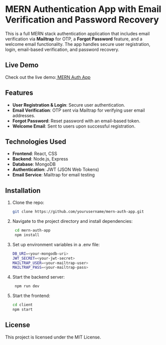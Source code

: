 # MERN Authentication App with Email Verification and Password Recovery

This is a full MERN stack authentication application that includes email verification via **Mailtrap** for OTP, a **Forgot Password** feature, and a welcome email functionality. The app handles secure user registration, login, email-based verification, and password recovery.

## Live Demo
Check out the live demo:[ MERN Auth App](https://authentication-wahd.onrender.com)

## Features

- **User Registration & Login**: Secure user authentication.
- **Email Verification**: OTP sent via Mailtrap for verifying user email addresses.
- **Forgot Password**: Reset password with an email-based token.
- **Welcome Email**: Sent to users upon successful registration.

## Technologies Used

- **Frontend**: React, CSS
- **Backend**: Node.js, Express
- **Database**: MongoDB
- **Authentication**: JWT (JSON Web Tokens)
- **Email Service**: Mailtrap for email testing

## Installation

1. Clone the repo:
   ```bash
   git clone https://github.com/yourusername/mern-auth-app.git
2. Navigate to the project directory and install dependencies:
   ```bash
    cd mern-auth-app
    npm install

3. Set up environment variables in a .env file:
    ```bash
    DB_URI=<your-mongodb-uri>
    JWT_SECRET=<your-jwt-secret>
    MAILTRAP_USER=<your-mailtrap-user>
    MAILTRAP_PASS=<your-mailtrap-pass>

5. Start the backend server:
    ```bash
     npm run dev

7. Start the frontend:
    ```bash
   cd client
   npm start


## License
This project is licensed under the MIT License.

